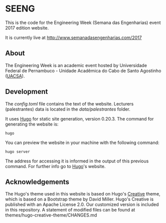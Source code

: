 # SEENG
This is the code for the Engineering Week (Semana das Engenharias) event 2017 edition website.

It is currently live at http://www.semanadasengenharias.com/2017

## About
The Engineering Week is an academic event hosted by Universidade Federal de Pernambuco - Unidade Acadêmica do Cabo de Santo Agostinho ([UACSA](http://www.uacsa.ufrpe.br)).

## Development
The *config.toml* file contains the text of the website.
Lecturers (palestrantes) data is located in the *data/palestrantes* folder.

It uses [Hugo](https://gohugo.io/) for static site generation, version 0.20.3. The command for generating the website is:

    hugo

You can preview the website in your machine with the following command:

    hugo server

The address for accessing it is informed in the output of this previous command. For further info go to [Hugo](https://gohugo.io/)'s website.

## Acknowledgements
The Hugo's theme used in this website is based on Hugo's [Creative](http://themes.gohugo.io/creative/) theme, which is based on a Bootstrap theme by David Miller. Hugo's Creative is published with an Apache License 2.0. Our customized version is included in this repository. A statement of modified files can be found at themes/hugo-creative-theme/CHANGES.md
